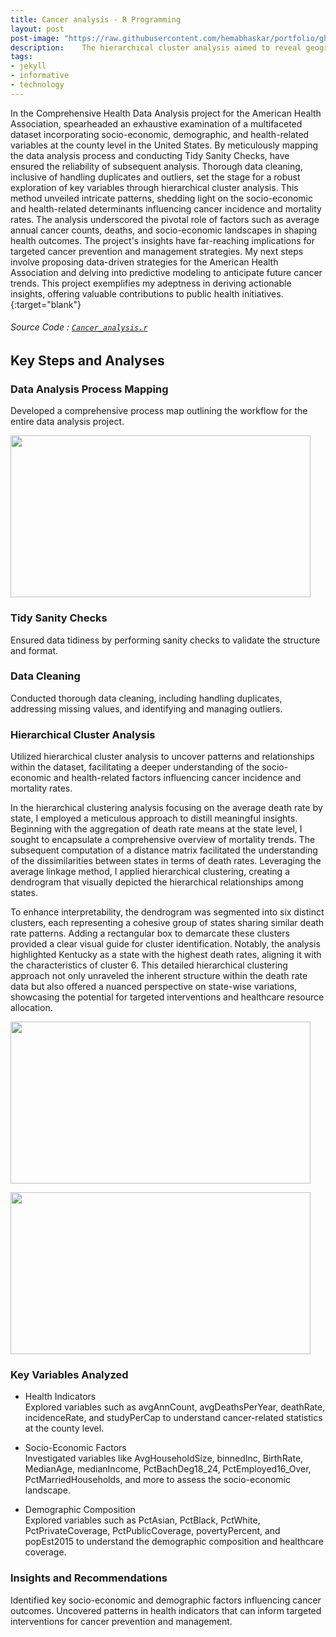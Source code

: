 ```yaml
---
title: Cancer analysis - R Programming
layout: post
post-image: "https://raw.githubusercontent.com/hemabhaskar/portfolio/gh-pages/assets/images/us_map.png"
description: 	The hierarchical cluster analysis aimed to reveal geographic patterns of cancer mortality across US states. By analyzing death rate data and computing distances, it identified clusters with similar mortality profiles. The resulting dendrogram and US map visualization illustrated hierarchical relationships and regional disparities, aiding policymakers in targeting interventions to reduce cancer mortality rates nationwide.
tags:
- jekyll
- informative
- technology
---
```


In the Comprehensive Health Data Analysis project for the American Health Association, spearheaded an exhaustive examination of a multifaceted dataset incorporating socio-economic, demographic, and health-related variables at the county level in the United States. By meticulously mapping the data analysis process and conducting Tidy Sanity Checks, have ensured the reliability of subsequent analysis. Thorough data cleaning, inclusive of handling duplicates and outliers, set the stage for a robust exploration of key variables through hierarchical cluster analysis. This method unveiled intricate patterns, shedding light on the socio-economic and health-related determinants influencing cancer incidence and mortality rates. The analysis underscored the pivotal role of factors such as average annual cancer counts, deaths, and socio-economic landscapes in shaping health outcomes. The project's insights have far-reaching implications for targeted cancer prevention and management strategies. My next steps involve proposing data-driven strategies for the American Health Association and delving into predictive modeling to anticipate future cancer trends. This project exemplifies my adeptness in deriving actionable insights, offering valuable contributions to public health initiatives.
{:target="blank"}
###### Source Code : [`Cancer_analysis.r`](https://github.com/hemabhaskar/Project/blob/main/Cancer_analysis.r)

## Key Steps and Analyses

### Data Analysis Process Mapping
Developed a comprehensive process map outlining the workflow for the entire data analysis project.

<image src="https://raw.githubusercontent.com/hemabhaskar/portfolio/gh-pages/assets/images/process_map.gif" width="480" height="259" frameborder="0" class="giphy-embed" allowfullscreen=""></image>

### Tidy Sanity Checks
Ensured data tidiness by performing sanity checks to validate the structure and format.

### Data Cleaning
Conducted thorough data cleaning, including handling duplicates, addressing missing values, and identifying and managing outliers.

### Hierarchical Cluster Analysis
Utilized hierarchical cluster analysis to uncover patterns and relationships within the dataset, facilitating a deeper understanding of the socio-economic and health-related factors influencing cancer incidence and mortality rates.

In the hierarchical clustering analysis focusing on the average death rate by state, I employed a meticulous approach to distill meaningful insights. Beginning with the aggregation of death rate means at the state level, I sought to encapsulate a comprehensive overview of mortality trends. The subsequent computation of a distance matrix facilitated the understanding of the dissimilarities between states in terms of death rates. Leveraging the average linkage method, I applied hierarchical clustering, creating a dendrogram that visually depicted the hierarchical relationships among states.

To enhance interpretability, the dendrogram was segmented into six distinct clusters, each representing a cohesive group of states sharing similar death rate patterns. Adding a rectangular box to demarcate these clusters provided a clear visual guide for cluster identification. Notably, the analysis highlighted Kentucky as a state with the highest death rates, aligning it with the characteristics of cluster 6. This detailed hierarchical clustering approach not only unraveled the inherent structure within the death rate data but also offered a nuanced perspective on state-wise variations, showcasing the potential for targeted interventions and healthcare resource allocation.

<image src="https://raw.githubusercontent.com/hemabhaskar/portfolio/gh-pages/assets/images/Dendrogram.png" width="480" height="259" frameborder="0" allowfullscreen=""></image>

<image src="https://raw.githubusercontent.com/hemabhaskar/portfolio/gh-pages/assets/images/us_map.png" width="480" height="259" frameborder="0" allowfullscreen=""></image>

### Key Variables Analyzed

* Health Indicators
<br>Explored variables such as avgAnnCount, avgDeathsPerYear, deathRate, incidenceRate, and studyPerCap to understand cancer-related statistics at the county level.

* Socio-Economic Factors
<br>Investigated variables like AvgHouseholdSize, binnedInc, BirthRate, MedianAge, medianIncome, PctBachDeg18_24, PctEmployed16_Over, PctMarriedHouseholds, and more to assess the socio-economic landscape.

* Demographic Composition
<br>Explored variables such as PctAsian, PctBlack, PctWhite, PctPrivateCoverage, PctPublicCoverage, povertyPercent, and popEst2015 to understand the demographic composition and healthcare coverage.

### Insights and Recommendations

Identified key socio-economic and demographic factors influencing cancer outcomes.
Uncovered patterns in health indicators that can inform targeted interventions for cancer prevention and management.